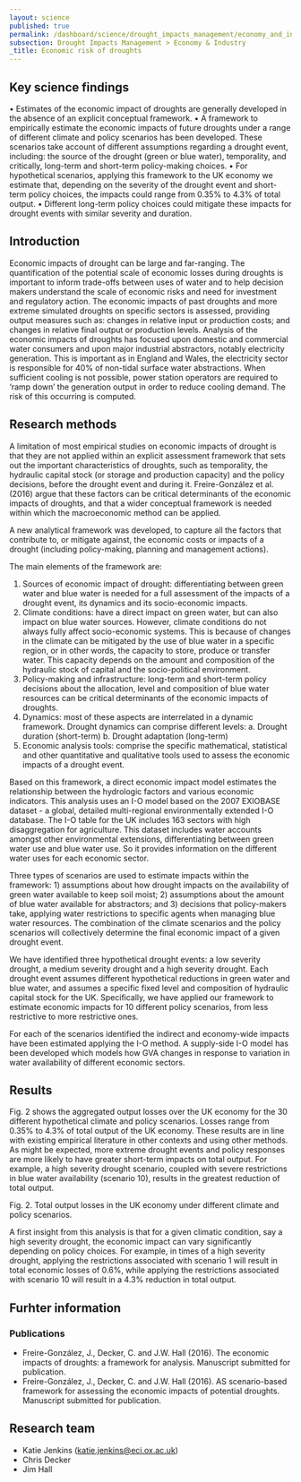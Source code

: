 ```yaml
---
layout: science
published: true
permalink: /dashboard/science/drought_impacts_management/economy_and_industry/erd/
subsection: Drought Impacts Management > Economy & Industry
_title: Economic risk of droughts
---
```


## Key science findings

•	Estimates of the economic impact of droughts are generally developed in the absence of an explicit conceptual framework.
•	A framework to empirically estimate the economic impacts of future droughts under a range of different climate and policy scenarios has been developed. These scenarios take account of different assumptions regarding a drought event, including: the source of the drought (green or blue water), temporality, and critically, long-term and short-term policy-making choices. 
•	For hypothetical scenarios, applying this framework to the UK economy we estimate that, depending on the severity of the drought event and short-term policy choices, the impacts could range from 0.35% to 4.3% of total output. 
•	Different long-term policy choices could mitigate these impacts for drought events with similar severity and duration. 


## Introduction

Economic impacts of drought can be large and far-ranging. The quantification of the potential scale of economic losses during droughts is important to inform trade-offs between uses of water and to help decision makers understand the scale of economic risks and need for investment and regulatory action. The economic impacts of past droughts and more extreme simulated droughts on specific sectors is assessed, providing output measures such as: changes in relative input or production costs; and changes in relative final output or production levels. Analysis of the economic impacts of droughts has focused upon domestic and commercial water consumers and upon major industrial abstractors, notably electricity generation. This is important as in England and Wales, the electricity sector is responsible for 40% of non-tidal surface water abstractions. When sufficient cooling is not possible, power station operators are required to ‘ramp down’ the generation output in order to reduce cooling demand. The risk of this occurring is computed.

## Research methods

A limitation of most empirical studies on economic impacts of drought is that they are not applied within an explicit assessment framework that sets out the important characteristics of droughts, such as temporality, the hydraulic capital stock (or storage and production capacity) and the policy decisions, before the drought event and during it. Freire-González et al. (2016) argue that these factors can be critical determinants of the economic impacts of droughts, and that a wider conceptual framework is needed within which the macroeconomic method can be applied. 

A new analytical framework was developed, to capture all the factors that contribute to, or mitigate against, the economic costs or impacts of a drought (including policy-making, planning and management actions). 

The main elements of the framework are: 
1.	Sources of economic impact of drought: differentiating between green water and blue water is needed for a full assessment of the impacts of a drought event, its dynamics and its socio-economic impacts.
2.	 Climate conditions: have a direct impact on green water, but can also impact on blue water sources. However, climate conditions do not always fully affect socio-economic systems. This is because of changes in the climate can be mitigated by the use of blue water in a specific region, or in other words, the capacity to store, produce or transfer water. This capacity depends on the amount and composition of the hydraulic stock of capital and the socio-political environment. 
3.	Policy-making and infrastructure: long-term and short-term policy decisions about the allocation, level and composition of blue water resources can be critical determinants of the economic impacts of droughts. 
4.	 Dynamics: most of these aspects are interrelated in a dynamic framework. Drought dynamics can comprise different levels: 
	a.	Drought duration (short-term)
	b.	Drought adaptation (long-term)
5.	Economic analysis tools: comprise the specific mathematical, statistical and other quantitative and qualitative tools used to assess the economic impacts of a drought event.

Based on this framework, a direct economic impact model estimates the relationship between the hydrologic factors and various economic indicators. This analysis uses an I-O model based on the 2007 EXIOBASE dataset - a global, detailed multi-regional environmentally extended I-O database. The I-O table for the UK includes 163 sectors with high disaggregation for agriculture. This dataset includes water accounts amongst other environmental extensions, differentiating between green water use and blue water use. So it provides information on the different water uses for each economic sector.

Three types of scenarios are used to estimate impacts within the framework: 1) assumptions about how drought impacts on the availability of green water available to keep soil moist; 2) assumptions about the amount of blue water available for abstractors; and 3) decisions that policy-makers take, applying water restrictions to specific agents when managing blue water resources. The combination of the climate scenarios and the policy scenarios will collectively determine the final economic impact of a given drought event.

We have identified three hypothetical drought events: a low severity drought, a medium severity drought and a high severity drought. Each drought event assumes different hypothetical reductions in green water and blue water, and assumes a specific fixed level and composition of hydraulic capital stock for the UK. Specifically, we have applied our framework to estimate economic impacts for 10 different policy scenarios, from less restrictive to more restrictive ones.

For each of the scenarios identified the indirect and economy-wide impacts have been estimated applying the I-O method. A supply-side I-O model has been developed which models how GVA changes in response to variation in water availability of different economic sectors. 


## Results

Fig. 2 shows the aggregated output losses over the UK economy for the 30 different hypothetical climate and policy scenarios. Losses range from 0.35% to 4.3% of total output of the UK economy. These results are in line with existing empirical literature in other contexts and using other methods.
As might be expected, more extreme drought events and policy responses are more likely to have greater short-term impacts on total output. For example, a high severity drought scenario, coupled with severe restrictions in blue water availability (scenario 10), results in the greatest reduction of total output.

Fig. 2. Total output losses in the UK economy under different climate and policy scenarios.

A first insight from this analysis is that for a given climatic condition, say a high severity drought, the economic impact can vary significantly depending on policy choices. For example, in times of a high severity drought, applying the restrictions associated with scenario 1 will result in total economic losses of 0.6%, while applying the restrictions associated with scenario 10 will result in a 4.3% reduction in total output.


## Furhter information

### Publications
- Freire-González, J., Decker, C. and J.W. Hall (2016). The economic impacts of droughts: a framework for analysis. Manuscript submitted for publication.
- Freire-González, J., Decker, C. and J.W. Hall (2016).  AS scenario-based framework for assessing the economic impacts of potential droughts. Manuscript submitted for publication.


## Research team

* Katie Jenkins (katie.jenkins@eci.ox.ac.uk)
* Chris Decker
* Jim Hall
